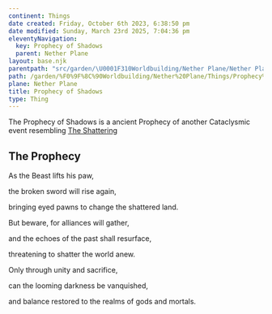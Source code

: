 ```yaml
---
continent: Things
date created: Friday, October 6th 2023, 6:38:50 pm
date modified: Sunday, March 23rd 2025, 7:04:36 pm
eleventyNavigation:
  key: Prophecy of Shadows
  parent: Nether Plane
layout: base.njk
parentpath: "src/garden/\U0001F310Worldbuilding/Nether Plane/Nether Plane.md"
path: /garden/%F0%9F%8C%90Worldbuilding/Nether%20Plane/Things/Prophecy%20of%20Shadows/
plane: Nether Plane
title: Prophecy of Shadows
type: Thing
---
```


The Prophecy of Shadows is a ancient Prophecy of another Cataclysmic event resembling [The Shattering](/garden/%F0%9F%8C%90Worldbuilding/Nether%20Plane/The%20Shattering)

## The Prophecy

As the Beast lifts his paw,

the broken sword will rise again,

bringing eyed pawns to change the shattered land.

But beware, for alliances will gather,

and the echoes of the past shall resurface,

threatening to shatter the world anew.

Only through unity and sacrifice,

can the looming darkness be vanquished,

and balance restored to the realms of gods and mortals.